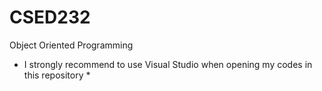 # CSED232
Object Oriented Programming
* I strongly recommend to use Visual Studio when opening my codes in this repository *
